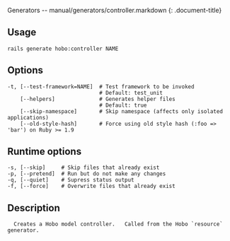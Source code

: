 Generators -- manual/generators/controller.markdown
{: .document-title}


## Usage

    

    rails generate hobo:controller NAME


## Options

    

    -t, [--test-framework=NAME]  # Test framework to be invoked
                                 # Default: test_unit
        [--helpers]              # Generates helper files
                                 # Default: true
        [--skip-namespace]       # Skip namespace (affects only isolated applications)
        [--old-style-hash]       # Force using old style hash (:foo => 'bar') on Ruby >= 1.9


## Runtime options

    

    -s, [--skip]     # Skip files that already exist
    -p, [--pretend]  # Run but do not make any changes
    -q, [--quiet]    # Supress status output
    -f, [--force]    # Overwrite files that already exist


## Description

    


      Creates a Hobo model controller.   Called from the Hobo `resource` generator.
